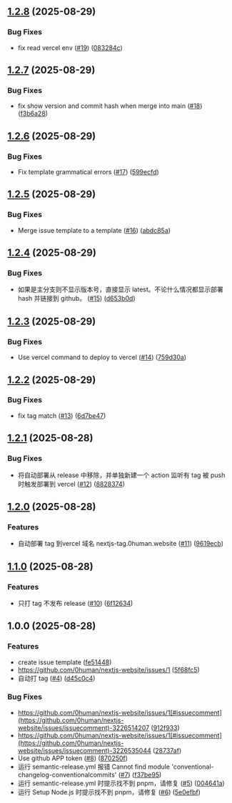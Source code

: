 ## [1.2.8](https://github.com/0human/nextjs-website/compare/v1.2.7...v1.2.8) (2025-08-29)

### Bug Fixes

* fix read vercel env ([#19](https://github.com/0human/nextjs-website/issues/19)) ([083284c](https://github.com/0human/nextjs-website/commit/083284c9eaa8b9c061ed5837ed5b7bfe38f8b7f9))

## [1.2.7](https://github.com/0human/nextjs-website/compare/v1.2.6...v1.2.7) (2025-08-29)

### Bug Fixes

* fix show version and commit hash when merge into main ([#18](https://github.com/0human/nextjs-website/issues/18)) ([f3b6a28](https://github.com/0human/nextjs-website/commit/f3b6a28c904a73761867fa6cb2476e0b484c85d7))

## [1.2.6](https://github.com/0human/nextjs-website/compare/v1.2.5...v1.2.6) (2025-08-29)

### Bug Fixes

* Fix template grammatical errors ([#17](https://github.com/0human/nextjs-website/issues/17)) ([599ecfd](https://github.com/0human/nextjs-website/commit/599ecfd6b8aa8420f680f2f9d1adf30dd0fd9fd6))

## [1.2.5](https://github.com/0human/nextjs-website/compare/v1.2.4...v1.2.5) (2025-08-29)

### Bug Fixes

* Merge issue template to a template ([#16](https://github.com/0human/nextjs-website/issues/16)) ([abdc85a](https://github.com/0human/nextjs-website/commit/abdc85a0ce745b4f1ff8b8041db05a51dcd57701))

## [1.2.4](https://github.com/0human/nextjs-website/compare/v1.2.3...v1.2.4) (2025-08-29)

### Bug Fixes

* 如果是主分支则不显示版本号，直接显示 latest。不论什么情况都显示部署 hash 并链接到 github。 ([#15](https://github.com/0human/nextjs-website/issues/15)) ([d653b0d](https://github.com/0human/nextjs-website/commit/d653b0d7adbf123fe8b44e3487b1379cb52c8cab))

## [1.2.3](https://github.com/0human/nextjs-website/compare/v1.2.2...v1.2.3) (2025-08-29)

### Bug Fixes

* Use vercel command to deploy to vercel ([#14](https://github.com/0human/nextjs-website/issues/14)) ([759d30a](https://github.com/0human/nextjs-website/commit/759d30a7d9e6016c3a118935135c2e4f1f064fd4))

## [1.2.2](https://github.com/0human/nextjs-website/compare/v1.2.1...v1.2.2) (2025-08-29)

### Bug Fixes

* fix tag match ([#13](https://github.com/0human/nextjs-website/issues/13)) ([6d7be47](https://github.com/0human/nextjs-website/commit/6d7be470d15b43af8ada1bdde5a720369b4fe3e0))

## [1.2.1](https://github.com/0human/nextjs-website/compare/v1.2.0...v1.2.1) (2025-08-28)

### Bug Fixes

* 将自动部署从 release 中移除，并单独新建一个 action 监听有 tag 被 push 时触发部署到 vercel ([#12](https://github.com/0human/nextjs-website/issues/12)) ([8828374](https://github.com/0human/nextjs-website/commit/8828374cef7d80568b73a04fb478c04f97e91c7f))

## [1.2.0](https://github.com/0human/nextjs-website/compare/v1.1.0...v1.2.0) (2025-08-28)

### Features

* 自动部署 tag 到vercel 域名 nextjs-tag.0human.website ([#11](https://github.com/0human/nextjs-website/issues/11)) ([9619ecb](https://github.com/0human/nextjs-website/commit/9619ecb5bddb550101b7b3400607bf9bb9d9c10b))

## [1.1.0](https://github.com/0human/nextjs-website/compare/v1.0.0...v1.1.0) (2025-08-28)

### Features

* 只打 tag 不发布 release ([#10](https://github.com/0human/nextjs-website/issues/10)) ([6f12634](https://github.com/0human/nextjs-website/commit/6f12634f8fb1acaace189b8eca9229ce4208267f))

## 1.0.0 (2025-08-28)

### Features

* create issue template ([fe51448](https://github.com/0human/nextjs-website/commit/fe5144820e44db1561af3329990341d91abc36f8))
* https://github.com/0human/nextjs-website/issues/1 ([5f68fc5](https://github.com/0human/nextjs-website/commit/5f68fc5c932c61e16ff4288f25f388893f9384bd))
* 自动打 tag ([#4](https://github.com/0human/nextjs-website/issues/4)) ([d45c0c4](https://github.com/0human/nextjs-website/commit/d45c0c48cc508fafeaf0518aaf8084dc9d43cdff))

### Bug Fixes

* https://github.com/0human/nextjs-website/issues/1[#issuecomment](https://github.com/0human/nextjs-website/issues/issuecomment)-3226514207 ([912f933](https://github.com/0human/nextjs-website/commit/912f9338968ac9ba4fd6f62f5ad2d0cced8869f3))
* https://github.com/0human/nextjs-website/issues/1[#issuecomment](https://github.com/0human/nextjs-website/issues/issuecomment)-3226535044 ([28737af](https://github.com/0human/nextjs-website/commit/28737af723cbc78c0ff3d6c6d551ce49a8c88aba))
* Use github APP token ([#8](https://github.com/0human/nextjs-website/issues/8)) ([870250f](https://github.com/0human/nextjs-website/commit/870250f3f40748970a5e3cb3fb3f4c7816e218df))
* 运行 semantic-release.yml 报错 Cannot find module 'conventional-changelog-conventionalcommits' ([#7](https://github.com/0human/nextjs-website/issues/7)) ([f37be95](https://github.com/0human/nextjs-website/commit/f37be9564ceea7fa52518ac0e32ee851a0130ce8))
* 运行 semantic-release.yml 时提示找不到 pnpm，请修复 ([#5](https://github.com/0human/nextjs-website/issues/5)) ([004641a](https://github.com/0human/nextjs-website/commit/004641a617741eebd7235cd7210af1c387bd6280))
* 运行 Setup Node.js 时提示找不到 pnpm，请修复 ([#6](https://github.com/0human/nextjs-website/issues/6)) ([5e0efbf](https://github.com/0human/nextjs-website/commit/5e0efbf601cbdc433a467f6dcf780ff6596e6c7f))
